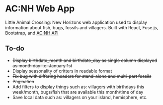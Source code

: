 # AC:NH Web App

Little Animal Crossing: New Horizons web application used to display information about fish, bugs, fossils and villagers. Built with React, Fuse.js, Bootstrap, and [AC:NH API](https://github.com/anthonysea/acnh_api)


## To-do
- ~~Display birthdate_month and birthdate_day as single column displayed as month day i.e. January 1st~~
- Display seasonality of critters in readable format
- ~~Fix bug with differing headers for stand-alone and multi-part fossils~~
- ~~Pagination~~
- Add filters to display things such as: villagers with birthdays this week/month, bugs/fish that are available this month/time of day
- Save local data such as: villagers on your island, hemisphere, etc.